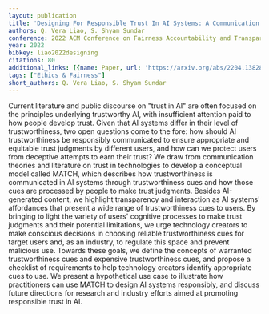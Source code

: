 ```yaml
---
layout: publication
title: 'Designing For Responsible Trust In AI Systems: A Communication Perspective'
authors: Q. Vera Liao, S. Shyam Sundar
conference: 2022 ACM Conference on Fairness Accountability and Transparency
year: 2022
bibkey: liao2022designing
citations: 80
additional_links: [{name: Paper, url: 'https://arxiv.org/abs/2204.13828'}]
tags: ["Ethics & Fairness"]
short_authors: Q. Vera Liao, S. Shyam Sundar
---
```

Current literature and public discourse on "trust in AI" are often focused on
the principles underlying trustworthy AI, with insufficient attention paid to
how people develop trust. Given that AI systems differ in their level of
trustworthiness, two open questions come to the fore: how should AI
trustworthiness be responsibly communicated to ensure appropriate and equitable
trust judgments by different users, and how can we protect users from deceptive
attempts to earn their trust? We draw from communication theories and
literature on trust in technologies to develop a conceptual model called MATCH,
which describes how trustworthiness is communicated in AI systems through
trustworthiness cues and how those cues are processed by people to make trust
judgments. Besides AI-generated content, we highlight transparency and
interaction as AI systems' affordances that present a wide range of
trustworthiness cues to users. By bringing to light the variety of users'
cognitive processes to make trust judgments and their potential limitations, we
urge technology creators to make conscious decisions in choosing reliable
trustworthiness cues for target users and, as an industry, to regulate this
space and prevent malicious use. Towards these goals, we define the concepts of
warranted trustworthiness cues and expensive trustworthiness cues, and propose
a checklist of requirements to help technology creators identify appropriate
cues to use. We present a hypothetical use case to illustrate how practitioners
can use MATCH to design AI systems responsibly, and discuss future directions
for research and industry efforts aimed at promoting responsible trust in AI.